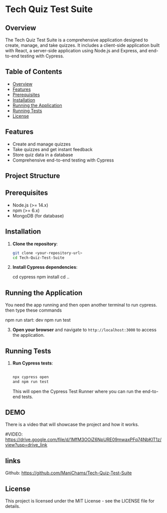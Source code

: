 # Tech Quiz Test Suite

## Overview

The Tech Quiz Test Suite is a comprehensive application designed to create, manage, and take quizzes. It includes a client-side application built with React, a server-side application using Node.js and Express, and end-to-end testing with Cypress.

## Table of Contents

- [Overview](#overview)
- [Features](#features)
- [Prerequisites](#prerequisites)
- [Installation](#installation)
- [Running the Application](#running-the-application)
- [Running Tests](#running-tests)
- [License](#license)

## Features

- Create and manage quizzes
- Take quizzes and get instant feedback
- Store quiz data in a database
- Comprehensive end-to-end testing with Cypress

## Project Structure

## Prerequisites

- Node.js (>= 14.x)
- npm (>= 6.x)
- MongoDB (for database)

## Installation

1. **Clone the repository**:
    ```sh
    git clone <your-repository-url>
    cd Tech-Quiz-Test-Suite

5. **Install Cypress dependencies**:
   
    cd cypress
    npm install
    cd ..
  



## Running the Application
You need the app running and then open another terminal to run cypress. then type these commands

npm run start: dev
npm run test


3. **Open your browser** and navigate to `http://localhost:3000` to access the application.

## Running Tests

1. **Run Cypress tests**:
    ```sh
  
    npx cypress open
    and npm run test
    ```

    This will open the Cypress Test Runner where you can run the end-to-end tests. 


## DEMO 
There is a video that will showcase the project and how it works.

#VIDEO: https://drive.google.com/file/d/1MfM3OOiZ6NpURE09mwaxPFq74NbKlT1z/view?usp=drive_link


## links
Github: https://github.com/ManiChams/Tech-Quiz-Test-Suite 







## License

This project is licensed under the MIT License - see the LICENSE file for details.
